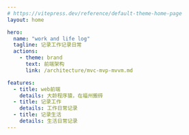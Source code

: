 ```yaml
---
# https://vitepress.dev/reference/default-theme-home-page
layout: home

hero:
  name: "work and life log"
  tagline: 记录工作记录日常
  actions:
    - theme: brand
      text: 前端架构
      link: /architecture/mvc-mvp-mvvm.md

features:
  - title: web前端
    details: 大龄程序猿，在福州搬砖
  - title: 记录工作
    details: 工作日常记录
  - title: 记录生活
    details: 生活日常记录
---
```



